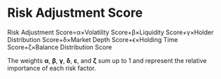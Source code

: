 # Risk Adjustment Score

Risk Adjustment Score=α×Volatility Score+β×Liquidity Score+γ×Holder Distribution Score+δ×Market Depth Score+ϵ×Holding Time Score+ζ×Balance Distribution Score

The weights **α**, **β**, **γ**, **δ**, **ε**, and **ζ** sum up to 1 and represent the relative importance of each risk factor.

